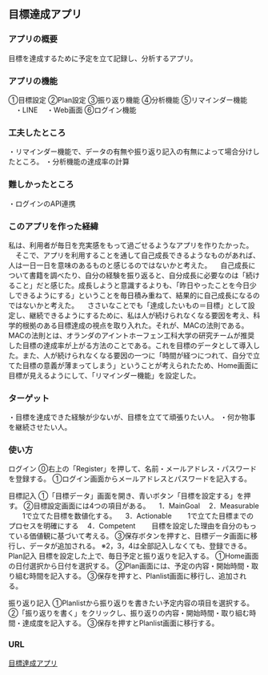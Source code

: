 ## 目標達成アプリ

### アプリの概要
目標を達成するために予定を立て記録し、分析するアプリ。

### アプリの機能
①目標設定
②Plan設定
③振り返り機能
④分析機能
⑤リマインダー機能
　・LINE
　・Web画面
⑥ログイン機能

### 工夫したところ
・リマインダー機能で、データの有無や振り返り記入の有無によって場合分けしたところ。
・分析機能の達成率の計算

### 難しかったところ
・ログインのAPI連携

### このアプリを作った経緯
私は、利用者が毎日を充実感をもって過ごせるようなアプリを作りたかった。
　そこで、アプリを利用することを通して自己成長できるようなものがあれば、人は一日一日を意味のあるものと感じるのではないかと考えた。
　自己成長について書籍を調べたり、自分の経験を振り返ると、自分成長に必要なのは「続けること」だと感じた。成長しようと意識するよりも、「昨日やったことを今日少しできるようにする」ということを毎日積み重ねて、結果的に自己成長になるのではないかと考えた。
　ささいなことでも「達成したいもの＝目標」として設定し、継続できるようにするために、私は人が続けられなくなる要因を考え、科学的根拠のある目標達成の視点を取り入れた。それが、MACの法則である。MACの法則とは、オランダのアイントホーフェン工科大学の研究チームが推奨した目標の達成率が上がる方法のことである。これを目標のデータとして導入した。また、人が続けられなくなる要因の一つに「時間が経つにつれて、自分で立てた目標の意義が薄まってしまう」ということが考えられたため、Home画面に目標が見えるようにして、「リマインダー機能」を設定した。

### ターゲット
・目標を達成できた経験が少ないが、目標を立てて頑張りたい人。
・何か物事を継続させたい人。

### 使い方
ログイン
⓪右上の「Register」を押して、名前・メールアドレス・パスワードを登録する。
①ログイン画面からメールアドレスとパスワードを記入する。

目標記入
①「目標データ」画面を開き、青いボタン「目標を設定する」を押す。
②目標設定画面には4つの項目がある。
　1．MainGoal
　2．Measurable
　　1で立てた目標を数値化する。
　3．Actionable
　　1で立てた目標までのプロセスを明確にする
　4．Competent
　　目標を設定した理由を自分のもっている価値観に基づいて考える。
③保存ボタンを押すと、目標データ画面に移行し、データが追加される。
※2，3，4は全部記入しなくても、登録できる。
Plan記入
目標を設定した上で、毎日予定と振り返りを記入する。
①Home画面の日付選択から日付を選択する。
②Plan画面には、予定の内容・開始時間・取り組む時間を記入する。
③保存を押すと、Planlist画面に移行し、追加される。

振り返り記入
①Planlistから振り返りを書きたい予定内容の項目を選択する。
②「振り返りを書く」をクリックし、振り返りの内容・開始時間・取り組む時間・達成度を記入する。
③保存を押すとPlanlist画面に移行する。

### URL
<a href="URL：https://sheltered-sierra-83292.herokuapp.com/">目標達成アプリ</a>







